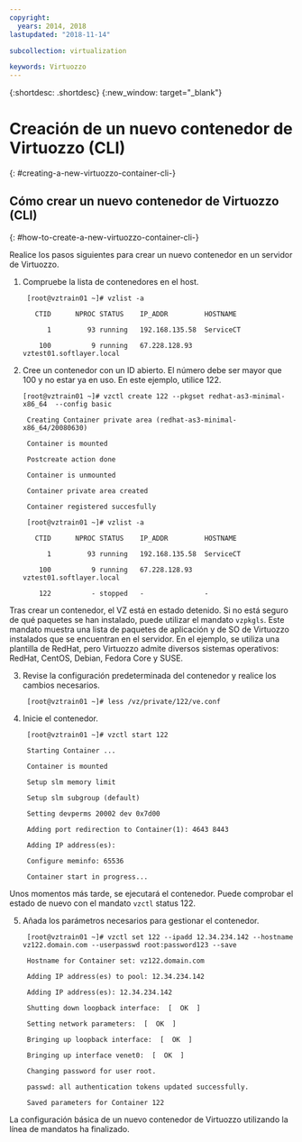 ```yaml
---
copyright:
  years: 2014, 2018
lastupdated: "2018-11-14"

subcollection: virtualization

keywords: Virtuozzo
---
```

{:shortdesc: .shortdesc}
{:new_window: target="_blank"}

# Creación de un nuevo contenedor de Virtuozzo (CLI)
{: #creating-a-new-virtuozzo-container-cli-}

## Cómo crear un nuevo contenedor de Virtuozzo (CLI)
{: #how-to-create-a-new-virtuozzo-container-cli-}

Realice los pasos siguientes para crear un nuevo contenedor en un servidor de Virtuozzo.

1. Compruebe la lista de contenedores en el host.

        [root@vztrain01 ~]# vzlist -a

          CTID      NPROC STATUS    IP_ADDR         HOSTNAME

             1         93 running   192.168.135.58  ServiceCT

           100          9 running   67.228.128.93   vztest01.softlayer.local

2. Cree un contenedor con un ID abierto. El número debe ser mayor que 100 y no estar ya en uso. En este ejemplo, utilice 122.

       [root@vztrain01 ~]# vzctl create 122 --pkgset redhat-as3-minimal-x86_64  --config basic

        Creating Container private area (redhat-as3-minimal-x86_64/20080630)

        Container is mounted

        Postcreate action done

        Container is unmounted

        Container private area created

        Container registered succesfully

        [root@vztrain01 ~]# vzlist -a

          CTID      NPROC STATUS    IP_ADDR         HOSTNAME

             1         93 running   192.168.135.58  ServiceCT

           100          9 running   67.228.128.93   vztest01.softlayer.local

           122          - stopped   -               -

Tras crear un contenedor, el VZ está en estado detenido. Si no está seguro de qué paquetes se han instalado, puede utilizar el mandato
`vzpkgls`. Este mandato muestra una lista de paquetes de aplicación y de SO de Virtuozzo instalados que se encuentran en el servidor. En el ejemplo, se utiliza una plantilla de RedHat, pero Virtuozzo admite diversos sistemas operativos: RedHat, CentOS, Debian, Fedora Core y SUSE.

3. Revise la configuración predeterminada del contenedor y realice los cambios necesarios.

        [root@vztrain01 ~]# less /vz/private/122/ve.conf

4. Inicie el contenedor.

        [root@vztrain01 ~]# vzctl start 122

        Starting Container ...

        Container is mounted

        Setup slm memory limit

        Setup slm subgroup (default)

        Setting devperms 20002 dev 0x7d00

        Adding port redirection to Container(1): 4643 8443

        Adding IP address(es):

        Configure meminfo: 65536

        Container start in progress...

Unos momentos más tarde, se ejecutará el contenedor. Puede comprobar el estado de nuevo con el mandato
`vzctl` status 122.

5. Añada los parámetros necesarios para gestionar el contenedor.

        [root@vztrain01 ~]# vzctl set 122 --ipadd 12.34.234.142 --hostname vz122.domain.com --userpasswd root:password123 --save

        Hostname for Container set: vz122.domain.com

        Adding IP address(es) to pool: 12.34.234.142

        Adding IP address(es): 12.34.234.142

        Shutting down loopback interface:  [  OK  ]

        Setting network parameters:  [  OK  ]

        Bringing up loopback interface:  [  OK  ]

        Bringing up interface venet0:  [  OK  ]

        Changing password for user root.

        passwd: all authentication tokens updated successfully.

        Saved parameters for Container 122

La configuración básica de un nuevo contenedor de Virtuozzo utilizando la línea de mandatos ha finalizado.
